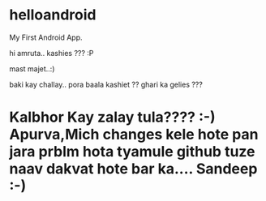 helloandroid
======
My First Android App.

hi amruta.. kashies ??? :P

mast majet..:)

baki kay challay..
pora baala kashiet ??
ghari ka gelies ???

Kalbhor Kay zalay tula????
:-)
Apurva,Mich changes kele hote pan jara prblm hota tyamule github tuze naav dakvat hote bar ka....
Sandeep :-)
=======